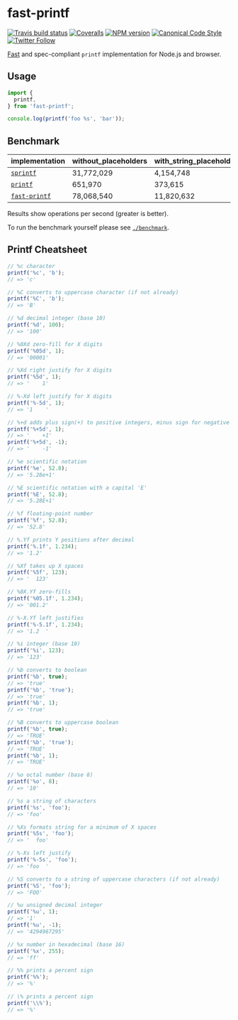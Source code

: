 # fast-printf

[![Travis build status](http://img.shields.io/travis/gajus/fast-printf/master.svg?style=flat-square)](https://travis-ci.org/gajus/fast-printf)
[![Coveralls](https://img.shields.io/coveralls/gajus/fast-printf.svg?style=flat-square)](https://coveralls.io/github/gajus/fast-printf)
[![NPM version](http://img.shields.io/npm/v/fast-printf.svg?style=flat-square)](https://www.npmjs.org/package/fast-printf)
[![Canonical Code Style](https://img.shields.io/badge/code%20style-canonical-blue.svg?style=flat-square)](https://github.com/gajus/canonical)
[![Twitter Follow](https://img.shields.io/twitter/follow/kuizinas.svg?style=social&label=Follow)](https://twitter.com/kuizinas)

[Fast](#benchmark) and spec-compliant `printf` implementation for Node.js and browser.

## Usage

```ts
import {
  printf,
} from 'fast-printf';

console.log(printf('foo %s', 'bar'));

```

## Benchmark

|**implementation**|**without_placeholders**|**with_string_placeholder**|**with_many_string_placeholders**|
|-|-|-|-|
|[`sprintf`](https://github.com/alexei/sprintf.js)|31,772,029|4,154,748|637,229|
|[`printf`](https://github.com/adaltas/node-printf)|651,970|373,615|160,795|
|[`fast-printf`](https://github.com/gajus/fast-printf)|78,068,540|11,820,632|2,552,386|

Results show operations per second (greater is better).

To run the benchmark yourself please see [`./benchmark`](./benchmark).

## Printf Cheatsheet

```ts
// %c character
printf('%c', 'b');
// => 'c'

// %C converts to uppercase character (if not already)
printf('%C', 'b');
// => 'B'

// %d decimal integer (base 10)
printf('%d', 100);
// => '100'

// %0Xd zero-fill for X digits
printf('%05d', 1);
// => '00001'

// %Xd right justify for X digits
printf('%5d', 1);
// => '    1'

// %-Xd left justify for X digits
printf('%-5d', 1);
// => '1    '

// %+d adds plus sign(+) to positive integers, minus sign for negative integers(-)
printf('%+5d', 1);
// => '    +1'
printf('%+5d', -1);
// => '    -1'

// %e scientific notation
printf('%e', 52.8);
// => '5.28e+1'

// %E scientific notation with a capital 'E'
printf('%E', 52.8);
// => '5.28E+1'

// %f floating-point number
printf('%f', 52.8);
// => '52.8'

// %.Yf prints Y positions after decimal
printf('%.1f', 1.234);
// => '1.2'

// %Xf takes up X spaces
printf('%5f', 123);
// => '  123'

// %0X.Yf zero-fills
printf('%05.1f', 1.234);
// => '001.2'

// %-X.Yf left justifies
printf('%-5.1f', 1.234);
// => '1.2  '

// %i integer (base 10)
printf('%i', 123);
// => '123'

// %b converts to boolean
printf('%b', true);
// => 'true'
printf('%b', 'true');
// => 'true'
printf('%b', 1);
// => 'true'

// %B converts to uppercase boolean
printf('%b', true);
// => 'TRUE'
printf('%b', 'true');
// => 'TRUE'
printf('%b', 1);
// => 'TRUE'

// %o octal number (base 8)
printf('%o', 8);
// => '10'

// %s a string of characters
printf('%s', 'foo');
// => 'foo'

// %Xs formats string for a minimum of X spaces
printf('%5s', 'foo');
// => '  foo'

// %-Xs left justify
printf('%-5s', 'foo');
// => 'foo  '

// %S converts to a string of uppercase characters (if not already)
printf('%S', 'foo');
// => 'FOO'

// %u unsigned decimal integer
printf('%u', 1);
// => '1'
printf('%u', -1);
// => '4294967295'

// %x number in hexadecimal (base 16)
printf('%x', 255);
// => 'ff'

// %% prints a percent sign
printf('%%');
// => '%'

// \% prints a percent sign
printf('\\%');
// => '%'

```

